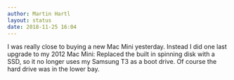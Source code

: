 ```yaml
---
author: Martin Hartl
layout: status
date: 2018-11-25 16:04
---
```

I was really close to buying a new Mac Mini yesterday. Instead I did one last upgrade to my 2012 Mac Mini:
Replaced the built in spinning disk with a SSD, so it no longer uses my Samsung T3 as a boot drive.
Of course the hard drive was in the lower bay.